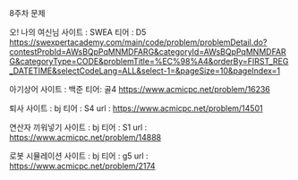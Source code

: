 8주차 문제

오! 나의 여신님
사이트 : SWEA
티어 : D5
https://swexpertacademy.com/main/code/problem/problemDetail.do?contestProbId=AWsBQpPqMNMDFARG&categoryId=AWsBQpPqMNMDFARG&categoryType=CODE&problemTitle=%EC%98%A4&orderBy=FIRST_REG_DATETIME&selectCodeLang=ALL&select-1=&pageSize=10&pageIndex=1


아기상어
사이트 : 백준
티어: 골4
https://www.acmicpc.net/problem/16236


퇴사 
사이트 : bj
티어 : S4
url : https://www.acmicpc.net/problem/14501


연산자 끼워넣기
사이트 : bj
티어 : S1
url : https://www.acmicpc.net/problem/14888


로봇 시뮬레이션
사이트 : bj
티어 : g5
url : https://www.acmicpc.net/problem/2174
